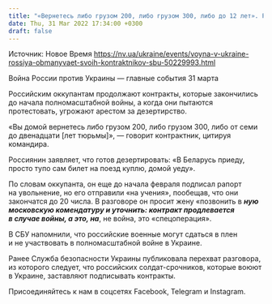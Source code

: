 ```yaml
---
title: "«Вернетесь либо грузом 200, либо грузом 300, либо до 12 лет». Россия обманывает своих контрактников, чтобы удержать в Украине — СБУ"
date: Thu, 31 Mar 2022 17:34:00 +0300
draft: false
---
```

Источник: Новое Время https://nv.ua/ukraine/events/voyna-v-ukraine-rossiya-obmanyvaet-svoih-kontraktnikov-sbu-50229993.html


 Война России против Украины — главные события 31 марта

 Российским оккупантам продолжают контракты, которые закончились до начала полномасштабной войны, а когда они пытаются протестовать, угрожают арестом за дезертирство.

«Вы домой вернетесь либо грузом 200, либо грузом 300, либо от семи до двенадцати [лет тюрьмы]», — говорит контрактник, цитируя командира.

Россиянин заявляет, что готов дезертировать: «В Беларусь приеду, просто тупо сам билет на поезд куплю, домой уеду».

По словам оккупанта, он еще до начала февраля подписал рапорт на увольнение, но его отправили «на учения», пообещав, что они закончатся до 20 числа. В разговоре он просит жену «позвонить в ***ную московскую комендатуру и уточнить: контракт продлевается в случае войны, а это, на***, не война, это «спецоперация».

В СБУ напомнили, что российские военные могут сдаться в плен и не участвовать в полномасштабной войне в Украине.

Ранее Служба безопасности Украины публиковала перехват разговора, из которого следует, что российских солдат-срочников, которые воюют в Украине, заставляют подписывать контракты.

Присоединяйтесь к нам в соцсетях Facebook, Telegram и Instagram.
